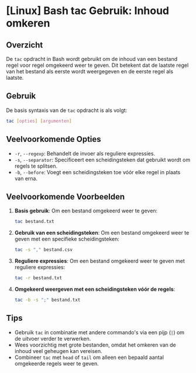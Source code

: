 # [Linux] Bash tac Gebruik: Inhoud omkeren

## Overzicht
De `tac` opdracht in Bash wordt gebruikt om de inhoud van een bestand regel voor regel omgekeerd weer te geven. Dit betekent dat de laatste regel van het bestand als eerste wordt weergegeven en de eerste regel als laatste.

## Gebruik
De basis syntaxis van de `tac` opdracht is als volgt:

```bash
tac [opties] [argumenten]
```

## Veelvoorkomende Opties
- `-r`, `--regexp`: Behandelt de invoer als reguliere expressies.
- `-s`, `--separator`: Specificeert een scheidingsteken dat gebruikt wordt om regels te splitsen.
- `-b`, `--before`: Voegt een scheidingsteken toe vóór elke regel in plaats van erna.

## Veelvoorkomende Voorbeelden

1. **Basis gebruik**: Om een bestand omgekeerd weer te geven:
   ```bash
   tac bestand.txt
   ```

2. **Gebruik van een scheidingsteken**: Om een bestand omgekeerd weer te geven met een specifieke scheidingsteken:
   ```bash
   tac -s "," bestand.csv
   ```

3. **Reguliere expressies**: Om een bestand omgekeerd weer te geven met reguliere expressies:
   ```bash
   tac -r bestand.txt
   ```

4. **Omgekeerd weergeven met een scheidingsteken vóór de regels**:
   ```bash
   tac -b -s ";" bestand.txt
   ```

## Tips
- Gebruik `tac` in combinatie met andere commando's via een pijp (`|`) om de uitvoer verder te verwerken.
- Wees voorzichtig met grote bestanden, omdat het omkeren van de inhoud veel geheugen kan vereisen.
- Combineer `tac` met `head` of `tail` om alleen een bepaald aantal omgekeerde regels weer te geven.